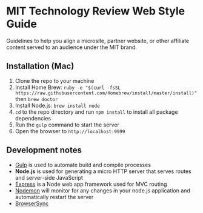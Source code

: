 # MIT Technology Review Web Style Guide
Guidelines to help you align a microsite, partner website, or other affiliate content served to an audience under the MIT brand.

## Installation (Mac)
1. Clone the repo to your machine
1. Install Home Brew: `ruby -e "$(curl -fsSL https://raw.githubusercontent.com/Homebrew/install/master/install)"` then `brew doctor`
1. Install Node.js: `brew install node`
1. `cd` to the repo directory and run `npm install` to install all package dependencies
1. Run the `gulp` command to start the server
1. Open the browser to `http://localhost:9999`

## Development notes
* [Gulp](http://gulpjs.com/) is used to automate build and compile processes
* **Node.js** is used for generating a micro HTTP server that serves routes and server-side JavaScript
* [Express](http://expressjs.com/) is a Node web app framework used for MVC routing
* [Nodemon](http://nodemon.io/) will monitor for any changes in your node.js application and automatically restart the server
* [BrowserSync](http://www.browsersync.io/docs/gulp/)
